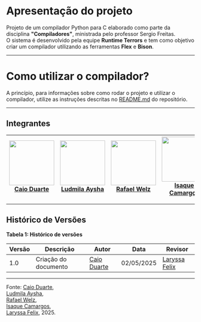 # Apresentação do projeto

Projeto de um compilador Python para C elaborado como parte da disciplina **"Compiladores"**, ministrada pelo professor Sergio Freitas.  
O sistema é desenvolvido pela equipe **Runtime Terrors** e tem como objetivo criar um compilador utilizando as ferramentas **Flex** e **Bison**.

---

# Como utilizar o compilador?

A princípio, para informações sobre como rodar o projeto e utilizar o compilador, utilize as instruções descritas no [README.md](https://github.com/CaioDuart3/G2_compiladore) do repositório.

---

## Integrantes

| [<img src="https://avatars.githubusercontent.com/u/134105981?v=4" width="120px"><br>Caio Duarte](https://github.com/caioduart3) | [<img src="https://avatars.githubusercontent.com/u/91512745?v=4" width="120px"><br>Ludmila Aysha](https://github.com/ludmilaaysha) | [<img src="https://avatars.githubusercontent.com/u/179030119?v=4" width="120px"><br>Rafael Welz](https://github.com/RafaelSchadt) | [<img src="https://avatars.githubusercontent.com/u/145882190?v=4" width="120px"><br>Isaque Camargos](https://github.com/isaqzin) | [<img src="https://avatars.githubusercontent.com/u/143897458?v=4" width="120px"><br>Laryssa Felix](https://github.com/felixlaryssa) |
|---|---|---|---|---|

---

## Histórico de Versões  

**Tabela 1: Histórico de versões**

| Versão | Descrição            | Autor                                         | Data       | Revisor |
|--------|----------------------|-----------------------------------------------|------------|---------|
| 1.0    | Criação do documento | [Caio Duarte](https://github.com/caioduart3)  | 02/05/2025 | [Laryssa Felix](https://github.com/felixlaryssa) |

---

Fonte: [Caio Duarte](https://github.com/caioduart3),  
[Ludmila Aysha](https://github.com/ludmilaaysha),  
[Rafael Welz](https://github.com/RafaelSchadt),  
[Isaque Camargos](https://github.com/isaqzin),  
[Laryssa Felix](https://github.com/felixlaryssa), 2025.
